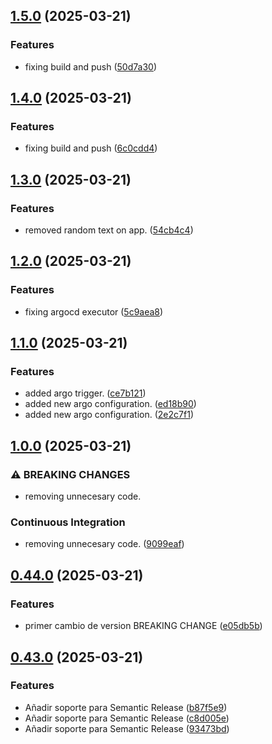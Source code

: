 ## [1.5.0](https://github.com/juarru/juanarillo_cicd_practica/compare/v1.4.0...v1.5.0) (2025-03-21)


### Features

* fixing build and push ([50d7a30](https://github.com/juarru/juanarillo_cicd_practica/commit/50d7a30962d1589dddddf4747e8c845aed09b6f2))

## [1.4.0](https://github.com/juarru/juanarillo_cicd_practica/compare/v1.3.0...v1.4.0) (2025-03-21)


### Features

* fixing build and push ([6c0cdd4](https://github.com/juarru/juanarillo_cicd_practica/commit/6c0cdd4b143f4833d063684f4624ae66f5affaef))

## [1.3.0](https://github.com/juarru/juanarillo_cicd_practica/compare/v1.2.0...v1.3.0) (2025-03-21)


### Features

* removed random text on app. ([54cb4c4](https://github.com/juarru/juanarillo_cicd_practica/commit/54cb4c424d0397608a482bcb619c3ab640262527))

## [1.2.0](https://github.com/juarru/juanarillo_cicd_practica/compare/v1.1.0...v1.2.0) (2025-03-21)


### Features

* fixing argocd executor ([5c9aea8](https://github.com/juarru/juanarillo_cicd_practica/commit/5c9aea8dc1e57f41a4b1957b2150a471b7693bd0))

## [1.1.0](https://github.com/juarru/juanarillo_cicd_practica/compare/v1.0.0...v1.1.0) (2025-03-21)


### Features

* added argo trigger. ([ce7b121](https://github.com/juarru/juanarillo_cicd_practica/commit/ce7b121ef1f0ecd3cea41ea6375b5342f32293b7))
* added new argo configuration. ([ed18b90](https://github.com/juarru/juanarillo_cicd_practica/commit/ed18b90bab2433ae3f64cd49587115346e0efb46))
* added new argo configuration. ([2e2c7f1](https://github.com/juarru/juanarillo_cicd_practica/commit/2e2c7f154cbc0e5c2f43f3be5924281296229d1a))

## [1.0.0](https://github.com/juarru/juanarillo_cicd_practica/compare/v0.44.0...v1.0.0) (2025-03-21)


### ⚠ BREAKING CHANGES

* removing unnecesary code.

### Continuous Integration

* removing unnecesary code. ([9099eaf](https://github.com/juarru/juanarillo_cicd_practica/commit/9099eaf50e8d7974500c62ec815d44d2bb112d84))

## [0.44.0](https://github.com/juarru/juanarillo_cicd_practica/compare/v0.43.0...v0.44.0) (2025-03-21)


### Features

* primer cambio de version BREAKING CHANGE ([e05db5b](https://github.com/juarru/juanarillo_cicd_practica/commit/e05db5b32a5c096712ae7930de8ac04b44ddc109))

## [0.43.0](https://github.com/juarru/juanarillo_cicd_practica/compare/v0.42.0...v0.43.0) (2025-03-21)


### Features

* Añadir soporte para Semantic Release ([b87f5e9](https://github.com/juarru/juanarillo_cicd_practica/commit/b87f5e97c4122f652da96cef15c59e053a963524))
* Añadir soporte para Semantic Release ([c8d005e](https://github.com/juarru/juanarillo_cicd_practica/commit/c8d005e059aa7a16e1908fcff73ae09bd61e2f04))
* Añadir soporte para Semantic Release ([93473bd](https://github.com/juarru/juanarillo_cicd_practica/commit/93473bd7b0e0a8684e04732e4aafd8924e528b78))
